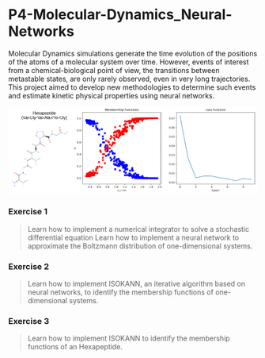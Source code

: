 # P4-Molecular-Dynamics_Neural-Networks 
Molecular Dynamics simulations generate the time evolution of the positions of the atoms of a molecular system over time.
However, events of interest from a chemical-biological point of view, the transitions between metastable states, are only rarely observed, even in very long trajectories. This project aimed to develop new methodologies to determine such events and estimate kinetic physical properties using neural networks.

![](figure.png)

### Exercise 1
> Learn how to implement a numerical integrator to solve a stochastic differential equation
> Learn how to implement a neural network to approximate the Boltzmann distribution of one-dimensional systems.

### Exercise 2
> Learn how to implement ISOKANN, an iterative algorithm based on neural networks, to identify the membership functions of one-dimensional systems.

### Exercise 3
> Learn how to implement ISOKANN to identify the membership functions of an Hexapeptide.
